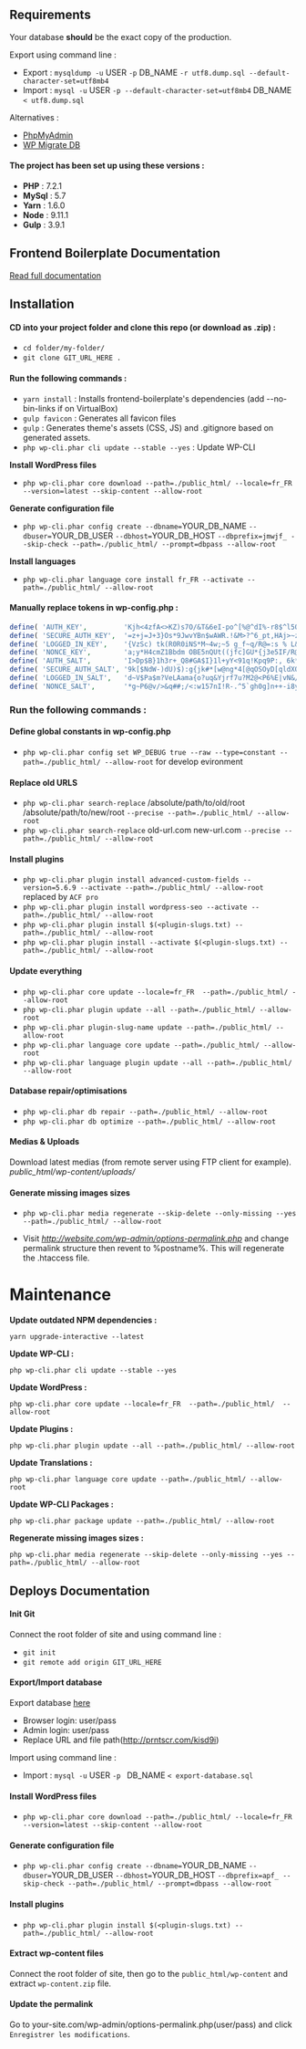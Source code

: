 ## Requirements

Your database **should** be the exact copy of the production.

Export using command line :

- Export : `mysqldump -u` USER `-p` DB_NAME `-r utf8.dump.sql --default-character-set=utf8mb4`
- Import : `mysql -u` USER `-p --default-character-set=utf8mb4` DB_NAME `< utf8.dump.sql`

Alternatives :

- [PhpMyAdmin](https://www.phpmyadmin.net/)
- [WP Migrate DB](https://fr.wordpress.org/plugins/wp-migrate-db/)

#### The project has been set up using these versions :

- **PHP** : 7.2.1
- **MySql** : 5.7
- **Yarn** : 1.6.0
- **Node** : 9.11.1
- **Gulp** : 3.9.1

## Frontend Boilerplate Documentation

[Read full documentation](./gulp-includes/core/doc/readme.md)

## Installation

#### CD into your project folder and clone this repo (or download as .zip) :

- `cd folder/my-folder/`
- `git clone GIT_URL_HERE .`

#### Run the following commands :

- `yarn install` : Installs frontend-boilerplate's dependencies (add --no-bin-links if on VirtualBox)
- `gulp favicon` : Generates all favicon files
- `gulp` : Generates theme's assets (CSS, JS) and .gitignore based on generated assets.
- `php wp-cli.phar cli update --stable --yes` : Update WP-CLI

**Install WordPress files**

- `php wp-cli.phar core download --path=./public_html/ --locale=fr_FR --version=latest --skip-content --allow-root`

**Generate configuration file**

- `php wp-cli.phar config create --dbname=`YOUR_DB_NAME `--dbuser=`YOUR_DB_USER `--dbhost=`YOUR_DB_HOST `--dbprefix=jmwjf_ --skip-check --path=./public_html/ --prompt=dbpass --allow-root`

**Install languages**

- `php wp-cli.phar language core install fr_FR --activate --path=./public_html/ --allow-root`

#### Manually replace tokens in wp-config.php :

```php
define( 'AUTH_KEY',         'Kjh<4zfA<>KZ)s7O/&T&6eI-po^[%@^dI%-r8$^l5O5I.$&C|{BdetJn9YJY?2Wm' );
define( 'SECURE_AUTH_KEY',  '=z+j=J+3}Os*9JwvYBn$wAWR.!&M>?^6_pt,HAj>~z_0=og/mfe]u|=&A_C1v`X-' );
define( 'LOGGED_IN_KEY',    '{VzSc) tk(R0R0iNS*M~4w;~5 g_f~q/R@=:s % L&we=n.*gQBA@cVKc2HEu==6' );
define( 'NONCE_KEY',        'a;y*H4cmZ1Bbdm OBE5nQUt((jfc]GU*{j3e5IF/R@DHFNo72@G1D)T#+I%i0m. ' );
define( 'AUTH_SALT',        'I>Dp$B}1h3r+_Q8#GA$I}1l+yY<91q!Kpq9P:, 6k*CpX7cG`Rg6<RN!(8kxz:x{' );
define( 'SECURE_AUTH_SALT', '9k[$NdW-)dU)$):g{jk#*[w@ng*4[@qOSOyD[qldXO<z{]T{B-LNF)(Q~P]qF}8-' );
define( 'LOGGED_IN_SALT',   'd~V$Pa$m?VeLAama{o?uq&Yjrf7u?M2@<P6%E|vN&/L#V%IW)wRURO:qR^}ql/G)' );
define( 'NONCE_SALT',       '*g~P6@v/>&q##;/<:w157nI!R-.^5`gh0g]n++-i8yL Ey>g/L)xs-s@FkE}_H)+' );
```

### Run the following commands :

#### Define global constants in wp-config.php

- `php wp-cli.phar config set WP_DEBUG true --raw --type=constant --path=./public_html/ --allow-root` for develop evironment

#### Replace old URLS

- `php wp-cli.phar search-replace` /absolute/path/to/old/root /absolute/path/to/new/root `--precise --path=./public_html/ --allow-root`
- `php wp-cli.phar search-replace` old-url.com new-url.com `--precise --path=./public_html/ --allow-root`

#### Install plugins

- `php wp-cli.phar plugin install advanced-custom-fields --version=5.6.9 --activate --path=./public_html/ --allow-root` replaced by `ACF pro`
- `php wp-cli.phar plugin install wordpress-seo --activate --path=./public_html/ --allow-root`
- `php wp-cli.phar plugin install $(<plugin-slugs.txt) --path=./public_html/ --allow-root`
- `php wp-cli.phar plugin install --activate $(<plugin-slugs.txt) --path=./public_html/ --allow-root`

#### Update everything

- `php wp-cli.phar core update --locale=fr_FR  --path=./public_html/ --allow-root`
- `php wp-cli.phar plugin update --all --path=./public_html/ --allow-root`
- `php wp-cli.phar plugin-slug-name update --path=./public_html/ --allow-root`
- `php wp-cli.phar language core update --path=./public_html/ --allow-root`
- `php wp-cli.phar language plugin update --all --path=./public_html/ --allow-root`

#### Database repair/optimisations

- `php wp-cli.phar db repair --path=./public_html/ --allow-root`
- `php wp-cli.phar db optimize --path=./public_html/ --allow-root`

#### Medias & Uploads

Download latest medias (from remote server using FTP client for example). *public_html/wp-content/uploads/*

#### Generate missing images sizes

- `php wp-cli.phar media regenerate --skip-delete --only-missing --yes --path=./public_html/ --allow-root`

- Visit *http://website.com/wp-admin/options-permalink.php* and change permalink structure then revent to %postname%. This will regenerate the .htaccess file.

# Maintenance

**Update outdated NPM dependencies :**

`yarn upgrade-interactive --latest`

**Update WP-CLI :**

`php wp-cli.phar cli update --stable --yes`

**Update WordPress :**

`php wp-cli.phar core update --locale=fr_FR  --path=./public_html/  --allow-root`

**Update Plugins :**

`php wp-cli.phar plugin update --all --path=./public_html/ --allow-root`

**Update Translations :**

`php wp-cli.phar language core update --path=./public_html/ --allow-root`

**Update WP-CLI Packages :**

`php wp-cli.phar package update --path=./public_html/ --allow-root`

**Regenerate missing images sizes :**

`php wp-cli.phar media regenerate --skip-delete --only-missing --yes --path=./public_html/ --allow-root`


## Deploys Documentation

#### Init Git

Connect the root folder of site and using command line :

- `git init`
- `git remote add origin GIT_URL_HERE`

#### Export/Import database

Export database [here](staging-site)
- Browser login: user/pass
- Admin login: user/pass
- Replace URL and file path(http://prntscr.com/kisd9i)

Import using command line :
- Import : `mysql -u` USER `-p ` DB_NAME `< export-database.sql`

#### Install WordPress files

- `php wp-cli.phar core download --path=./public_html/ --locale=fr_FR --version=latest --skip-content --allow-root`

#### Generate configuration file

- `php wp-cli.phar config create --dbname=`YOUR_DB_NAME `--dbuser=`YOUR_DB_USER `--dbhost=`YOUR_DB_HOST `--dbprefix=apf_ --skip-check --path=./public_html/ --prompt=dbpass --allow-root`

#### Install plugins

- `php wp-cli.phar plugin install $(<plugin-slugs.txt) --path=./public_html/ --allow-root`

#### Extract wp-content files

Connect the root folder of site, then go to the `public_html/wp-content`  and extract `wp-content.zip` file.

#### Update the permalink

Go to your-site.com/wp-admin/options-permalink.php(user/pass) and click `Enregistrer les modifications`.